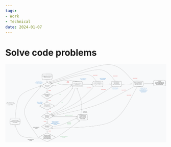 ```yaml
---
tags:
- Work
- Technical
date: 2024-01-07
---
```


# Solve code problems

![](_media/developer-flow-to-solve-code-problems.svg)